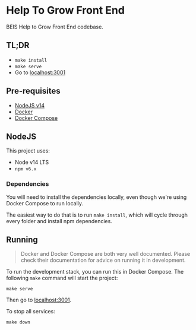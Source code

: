 # Help To Grow Front End

BEIS Help to Grow Front End codebase.

## TL;DR

- `make install`
- `make serve`
- Go to [localhost:3001](http://localhost:3001)

## Pre-requisites

- [NodeJS v14](https://nodejs.org/en/download/)
- [Docker](https://docs.docker.com/get-docker/)
- [Docker Compose](https://docs.docker.com/compose/install/)

## NodeJS

This project uses:

* Node v14 LTS
* `npm v6.x`

### Dependencies

You will need to install the dependencies locally, even though we're using
Docker Compose to run locally.

The easiest way to do that is to run `make install`, which will cycle through
every folder and install npm dependencies.

## Running

> Docker and Docker Compose are both very well documented. Please check their
> documentation for advice on running it in development.

To run the development stack, you can run this in Docker Compose. The following `make` command will
start the project:

```
make serve
```

Then go to [localhost:3001](http://localhost:3001).

To stop all services:

```
make down
```
